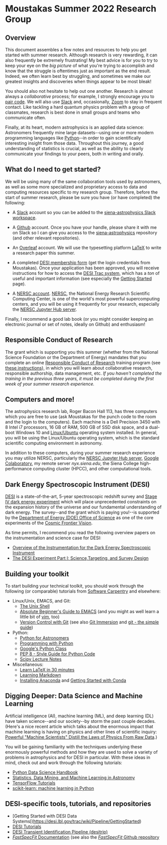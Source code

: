 Moustakas Summer 2022 Research Group
====================================

Overview
--------

This document assembles a few notes and resources to help you get started with
summer research.  Although research is very rewarding, it can also frequently be
extremely frustrating!  My best advice is for you to try to keep your eye on the
*big picture* of what you're trying to accomplish and know that the struggle is
oftentimes just as important as the end result.  Indeed, we often learn best by
struggling, and sometimes we make our greatest insights and discoveries when
things appear to be most bleak!

You should also not hesitate to help out one another.  Research is almost always
a *collaborative* process; for example, I strongly encourage you to [pair
code](https://stackify.com/pair-programming-advantages).  We will also use
[Slack](https://slack.com) and, occasionally, [Zoom](https://zoom.us) to stay in
frequent contact.  Like tackling a hard quantum physics problem with a group of
classmates, research is best done in small groups and teams who communicate
often.

Finally, at its heart, modern astrophysics is an applied data science:
Astronomers frequently mine large datasets--using one or more modern programming
languages like [Python](https://python.org)--in order to gain scientifically
interesting insight from those data. Throughout this journey, a good
understanding of statistics is crucial, as well as the ability to clearly
communicate your findings to your peers, both in writing and orally.

What do I need to get started?
------------------------------

We will be using many of the same collaboration tools used by astronomers, as
well as some more specialized and proprietary access to data and computing
resources specific to my research group. Therefore, before the start of summer
research, please be sure you have (or have completed) the following:

* A [Slack](https://slack.com) account so you can be added to the
  [siena-astrophysics Slack workspace](https://siena-astrophysics.slack.com).

* A [Github](https://github.com) account. Once you have your handle, please
  share it with me on Slack so I can give you access to the
  [siena-astrophysics](https://github.com/moustakas/siena-astrophysics)
  repository (and other relevant repositories).

* An [Overleaf](https://overleaf.com) account. We will use the typesetting
  platform [LaTeX](https://www.latex-project.org/) to write a research paper
  this summer.

* A completed [DESI membership
  form](https://desi.lbl.gov/trac/wiki/NewMembers#TheNewMemberForm) (get the
  login credentials from Moustakas). Once your application has been approved,
  you will receive instructions for how to access the [DESI Trac
  system](https://desi.lbl.gov/trac/wiki), which has a *ton* of useful and
  important information (see especially the [Getting
  Started](https://desi.lbl.gov/trac/wiki/GettingStarted) page).

* A [NERSC
  account](https://desi.lbl.gov/trac/wiki/Computing/AccessNersc). [NERSC](https://www.nersc.gov/),
  the National Energy Research Scientific Computing Center, is one of the
  world's most powerful supercomputing centers, and you will be using it
  frequently for your research, especially the [NERSC Jupyter Hub
  server](https://jupyter.nersc.gov).


Finally, I recommend a good lab book (or you might consider keeping an
electronic journal or set of notes, ideally on Github) and enthusiasm!

Responsible Conduct of Research
-------------------------------

The grant which is supporting you this summer (whether from the National Science
Foundation or the Department of Energy) mandates that you complete an online
[Responsible Conduct of Research](https://about.citiprogram.org/en/homepage)
training program (see [these
instructions](https://www.siena.edu/files/resources/responsible-conduct-of-research-2016.pdf)),
in which you will learn about collaborative research, responsible authorship,
data management, etc.  *If you haven't completed the training in the previous
three years, it must be completed during the first week of your summer research
experience.*

Computers and more!
-------------------

The astrophysics research lab, Roger Bacon Hall 113, has three computers which
you are free to use (ask Moustakas for the punch code to the room and the login
to the computers). Each machine is a Dell Precision 3450 with 8 Intel i7
processors, 16 GB of RAM, 500 GB of SSD disk space, and a dual-boot Windows 10
and [Linux/Ubuntu](https://ubuntu.com/) operating system installed. In general,
you will be using the Linux/Ubuntu operating system, which is the standard
scientific computing environment in astronomy.

In addition to these computers, during your summer research experience you may
utilize NERSC, particularly the [NERSC Jupyter Hub
server](https://jupyter.nersc.gov), [Google
Colaboratory](https://colab.research.google.com), my remote server
*nyx.siena.edu*, the Siena College high-performance computing cluster (HPCC),
and other computational tools.

Dark Energy Spectroscopic Instrument (DESI)
-------------------------------------------

[DESI](https://desi.lbl.gov) is a state-of-the-art, 5-year spectroscopic
redshift survey and [Stage IV dark energy
experiment](https://arxiv.org/pdf/1604.07626.pdf) which will place unprecedented
constraints on the expansion history of the universe and our fundamental
understanding of dark energy. The survey--and the grant which is paying you!--is
supported by the [Department of Energy (DOE) Office of
Science](https://www.energy.gov/science/office-science) as one of the core
experiments of the [Cosmic Frontier
Vision](https://science.osti.gov/hep/Research/Cosmic-Frontier). 

As time permits, I recommend you read the following overview papers on the
instrumentation and science case for DESI:
* [Overview of the Instrumentation for the Dark Energy Spectroscopic Instrument
](https://arxiv.org/abs/2205.10939)
* [The DESI Experiment Part I: Science,Targeting, and Survey Design](https://arxiv.org/abs/1611.00036) 

Building your toolkit
---------------------

To start building your technical toolkit, you should work through the following
(or comparable) tutorials from [Software
Carpentry](https://software-carpentry.org/lessons) and elsewhere:

* Linux/Unix, EMACS, and Git:
  * [The Unix Shell](http://swcarpentry.github.io/shell-novice)
  * [Absolute Beginner's Guide to EMACS](http://www.jesshamrick.com/2012/09/10/absolute-beginners-guide-to-emacs) (and you might as well learn a little bit of [vim](https://linuxconfig.org/vim-tutorial), too)
  * [Version Control with Git](http://swcarpentry.github.io/git-novice) (see also [Git Immersion](http://gitimmersion.com/) and [git - the simple guide](https://rogerdudler.github.io/git-guide)) 
* Python:
  * [Python for Astronomers](https://prappleizer.github.io/)
  * [Programming with Python](http://swcarpentry.github.io/python-novice-inflammation)
  * [Google's Python Class](https://developers.google.com/edu/python)
  * [PEP 8 - Style Guide for Python Code](https://www.python.org/dev/peps/pep-0008/)
  * [Scipy Lecture Notes](http://www.scipy-lectures.org/index.html)
* Miscellaneous:
  * [Learn LaTeX in 30 minutes](https://www.overleaf.com/learn/latex/Learn_LaTeX_in_30_minutes) 
  * [Learning Markdown](https://daringfireball.net/projects/markdown/syntax)
  * [Installing Anaconda](https://docs.anaconda.com/anaconda/install) and [Getting Started with Conda](https://docs.conda.io/projects/conda/en/latest/user-guide/getting-started.html)

Digging Deeper: Data Science and Machine Learning
-------------------------------------------------

Artificial intelligence (AI), machine learning (ML), and deep learning (DL) have
taken science--and our society--by storm the past couple decades. (Here's a nice
recent article which talks about the enormous impact that machine learning is
having on physics and other lines of scientific inquiry: [Powerful "Machine
Scientists" Distill the Laws of Physics From Raw
Data](https://www.quantamagazine.org/machine-scientists-distill-the-laws-of-physics-from-raw-data-20220510/).)

You will be gaining familiarity with the techniques underlying these enormously
powerful methods and how they are used to solve a variety of problems in
astrophysics and for DESI in particular. With these ideas in mind, check out and
work through the following tutorials:
* [Python Data Science Handbook](https://github.com/jakevdp/PythonDataScienceHandbook)
* [Statistics, Data Mining, and Machine Learning in Astronomy](http://www.astroml.org/index.html)
* [TensorFlow Tutorials](https://www.tensorflow.org/tutorials)
* [scikit-learn: machine learning in Python](https://scipy-lectures.org/packages/scikit-learn/index.html#introducing-the-scikit-learn-estimator-object) 


DESI-specific tools, tutorials, and repositories
------------------------------------------------

* [Getting Started with DESI Data Systems[(https://desi.lbl.gov/trac/wiki/Pipeline/GettingStarted)
* [DESI Tutorials](https://github.com/desihub/tutorials)
* [DESI Transient Identification Pipeline (desitrip)](https://github.com/desihub/timedomain/tree/master/desitrip)
* [*FastSpecFit* Documentation](https://fastspecfit.readthedocs.io/en/latest/) (see also the [*FastSpecFit* Github repository](https://github.com/desihub/fastspecfit)
